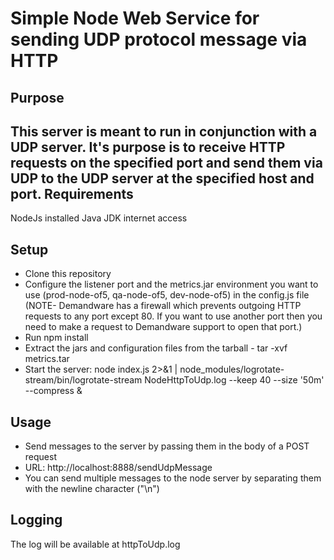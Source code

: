 Simple Node Web Service for sending UDP protocol message via HTTP
==============

Purpose
--------------

This server is meant to run in conjunction with a UDP server. It's purpose is to receive HTTP requests on the specified port and send them via UDP to the UDP server at the specified host and port.
Requirements
--------------
NodeJs installed
Java JDK
internet access

Setup
--------------
  
- Clone this repository
- Configure the listener port and the metrics.jar environment you want to use (prod-node-of5, qa-node-of5, dev-node-of5) in the config.js file (NOTE- Demandware has a firewall which prevents outgoing HTTP requests to any port except 80. If you want to use another port then you need to make a request to Demandware support to open that port.)
- Run npm install
- Extract the jars and configuration files from the tarball - tar -xvf metrics.tar
- Start the server: node index.js 2>&1 | node_modules/logrotate-stream/bin/logrotate-stream NodeHttpToUdp.log --keep 40 --size '50m' --compress &

Usage
------------

- Send messages to the server by passing them in the body of a POST request 
- URL: http://localhost:8888/sendUdpMessage
- You can send multiple messages to the node server by separating them with the newline character ("\n")

Logging
-------------

The log will be available at httpToUdp.log
